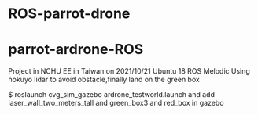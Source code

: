 # ROS-parrot-drone
# parrot-ardrone-ROS
Project in NCHU EE in Taiwan on 2021/10/21 Ubuntu 18 ROS Melodic Using hokuyo lidar to avoid obstacle,finally land on the green box

$ roslaunch  cvg_sim_gazebo ardrone_testworld.launch
and add laser_wall_two_meters_tall and green_box3 and red_box in gazebo
